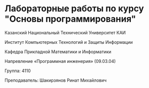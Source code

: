 # Лабораторные работы по курсу "Основы программирования"

Казанский Национальный Технический Университет КАИ 

Институт Компьютерных Технологий и Защиты Информации

Кафедра Прикладной Математики и Информатики

Напревление «Программная инженерия» (09.03.04)

Группа: 4110

Преподаватель: Шакирзянов Ринат Михайлович
